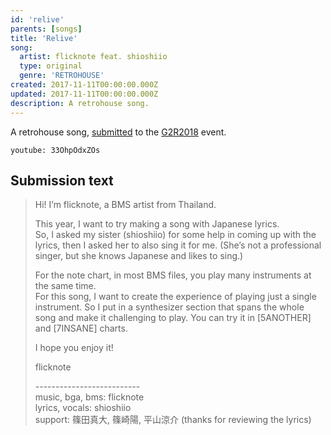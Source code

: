```yaml
---
id: 'relive'
parents: [songs]
title: 'Relive'
song:
  artist: flicknote feat. shioshiio
  type: original
  genre: 'RETROHOUSE'
created: 2017-11-11T00:00:00.000Z
updated: 2017-11-11T00:00:00.000Z
description: A retrohouse song.
---
```


A retrohouse song, [submitted](http://manbow.nothing.sh/event/event.cgi?action=More_def&num=372&event=123) to the [G2R2018](http://bmsoffighters.net/g2r2018/) event.

`youtube: 33OhpOdxZOs`

## Submission text

> Hi! I’m flicknote, a BMS artist from Thailand.
>
> This year, I want to try making a song with Japanese lyrics. \
> So, I asked my sister (shioshiio) for some help in coming up with the lyrics, then I asked her to also sing it for me. (She’s not a professional singer, but she knows Japanese and likes to sing.)
>
> For the note chart, in most BMS files, you play many instruments at the same time. \
> For this song, I want to create the experience of playing just a single instrument. So I put in a synthesizer section that spans the whole song and make it challenging to play. You can try it in [5ANOTHER] and [7INSANE] charts.
>
> I hope you enjoy it!
>
> flicknote
>
> -------------------------- \
> music, bga, bms: flicknote \
> lyrics, vocals: shioshiio \
> support: 篠田真大, 篠崎陽, 平山涼介 (thanks for reviewing the lyrics)

